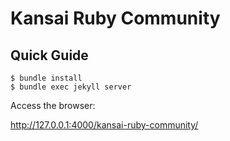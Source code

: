 # Kansai Ruby Community

## Quick Guide

```
$ bundle install
$ bundle exec jekyll server
```

Access the browser:

http://127.0.0.1:4000/kansai-ruby-community/
